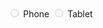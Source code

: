 <label class="au-control-input">
  <input class="au-control-input__input" type="radio" name="radio-ex" disabled>
  <span class="au-control-input__text">Phone</span>
</label>
<label class="au-control-input">
  <input class="au-control-input__input" type="radio" name="radio-ex" disabled>
  <span class="au-control-input__text">Tablet</span>
</label>
